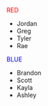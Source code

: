 <span style="color: red;">RED
- Jordan
- Greg
- Tyler
- Rae
</span>

<span style="color: blue;">BLUE
- Brandon
- Scott 
- Kayla
- Ashley
</span>
